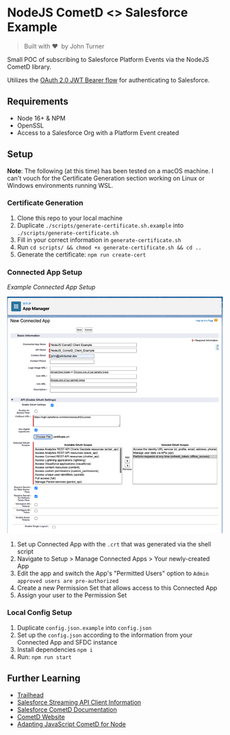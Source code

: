 # NodeJS CometD <> Salesforce Example

> Built with ❤️ &nbsp;by John Turner

Small POC of subscribing to Salesforce Platform Events via the NodeJS CometD library.

Utilizes the [OAuth 2.0 JWT Bearer flow](https://help.salesforce.com/s/articleView?id=sf.remoteaccess_oauth_jwt_flow.htm&type=5) for authenticating to Salesforce.

## Requirements

- Node 16+ & NPM
- OpenSSL
- Access to a Salesforce Org with a Platform Event created

## Setup

**Note**: The following (at this time) has been tested on a macOS machine. I can't vouch for the Certificate Generation section working on Linux or Windows environments running WSL.

### Certificate Generation

1. Clone this repo to your local machine
1. Duplicate `./scripts/generate-certificate.sh.example` into `./scripts/generate-certificate.sh`
1. Fill in your correct information in `generate-certificate.sh`
1. Run `cd scripts/ && chmod +x generate-certificate.sh && cd ..`
1. Generate the certificate: `npm run create-cert`

### Connected App Setup

_Example Connected App Setup_

![Screen shot of Connected App Setup](./assets/connected-app-screenshot.png 'Connected App')

1. Set up Connected App with the `.crt` that was generated via the shell script
1. Navigate to Setup > Manage Connected Apps > Your newly-created App
1. Edit the app and switch the App's "Permitted Users" option to `Admin approved users are pre-authorized`
1. Create a new Permission Set that allows access to this Connected App
1. Assign your user to the Permission Set

### Local Config Setup

1. Duplicate `config.json.example` into `config.json`
1. Set up the `config.json` according to the information from your Connected App and SFDC instance
1. Install dependencies `npm i`
1. Run: `npm run start`

## Further Learning

- [Trailhead](https://trailhead.salesforce.com/en/content/learn/modules/platform_events_basics/platform_events_subscribe)
- [Salesforce Streaming API Client Information](https://developer.salesforce.com/docs/atlas.en-us.api_streaming.meta/api_streaming/using_streaming_api_client_connection.htm)
- [Salesforce CometD Documentation](https://developer.salesforce.com/docs/atlas.en-us.platform_events.meta/platform_events/platform_events_subscribe_cometd.htm)
- [CometD Website](https://cometd.org/)
- [Adapting JavaScript CometD for Node](https://webtide.com/cometd-and-nodejs-1/)
